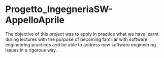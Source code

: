 # Progetto_IngegneriaSW-AppelloAprile
The objective of this project was to apply in practice what we have learnt during lectures with the purpose of becoming familiar with software engineering practices and be able to address new software engineering issues in a rigorous way. 

